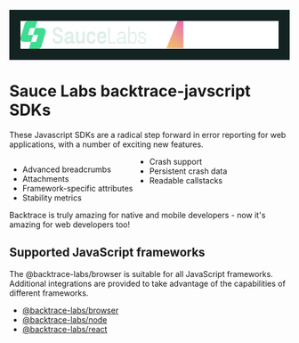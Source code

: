 <p style="background-color:#132322; padding:20px;">
    <a href="https://backtrace.io/" target="_blank">
        <img src="./sl.bt.png" alt="Backtrace" style="display: block; width: auto; height: 50px; margin-left: auto; margin-right: auto;">
    </a>
</p>

# Sauce Labs backtrace-javscript SDKs

These Javascript SDKs are a radical step forward in error reporting for web applications, with a number of exciting new features.

<div>
    <div style="float: left; width: 50%;">
        <ul>
        <li>Advanced breadcrumbs</li>
        <li>Attachments</li>
        <li>Framework-specific attributes</li>
        <li>Stability metrics</li>
        </ul>
    </div>
    <div>
        <ul>
        <li>Crash support</li>
        <li>Persistent crash data</li>
        <li>Readable callstacks</li>
        </ul>
    </div>
</div>
<div style="clear: both;">

Backtrace is truly amazing for native and mobile developers - now it's amazing for web developers too!

## Supported JavaScript frameworks
The @backtrace-labs/browser is suitable for all JavaScript frameworks. Additional integrations are provided to take advantage of the capabilities of different frameworks.
- [@backtrace-labs/browser](https://github.com/backtrace-labs/backtrace-javascript/tree/dev/packages/browser)
- [@backtrace-labs/node](https://github.com/backtrace-labs/backtrace-javascript/tree/dev/packages/browser)
- [@backtrace-labs/react](https://github.com/backtrace-labs/backtrace-javascript/tree/dev/packages/browser)

